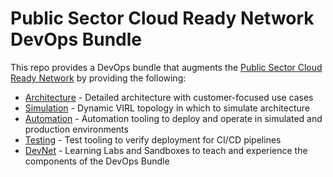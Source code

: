 # Public Sector Cloud Ready Network DevOps Bundle

This repo provides a DevOps bundle that augments the [Public Sector Cloud Ready Network](docs/CRN_Overview.md) by providing
the following:

* [Architecture](docs/architecture.md) - Detailed architecture with customer-focused use cases
* [Simulation](docs/simulation.md#topology) - Dynamic VIRL topology in which to simulate architecture
* [Automation](docs/automation.md) - Automation tooling to deploy and operate in simulated and production environments
* [Testing](docs/testing.md) - Test tooling to verify deployment for CI/CD pipelines
* [DevNet](docs/learning.md) - Learning Labs and Sandboxes to teach and experience the components of the DevOps Bundle
